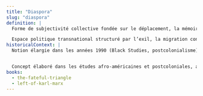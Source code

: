 ```yaml
---
title: "Diaspora"
slug: "diaspora"
definition: |
  Forme de subjectivité collective fondée sur le déplacement, la mémoire d’un ailleurs et des pratiques hybrides. (The Fateful Triangle, Stuart Hall)

  Espace politique transnational structuré par l’exil, la migration contrainte et les luttes anticoloniales. Claudia Jones incarne une politique diasporique par son parcours entre Trinidad, les États-Unis et le Royaume-Uni. (Left Of Karl Marx, Carole Boyce Davies)
historicalContext: |
  Notion élargie dans les années 1990 (Black Studies, postcolonialisme) pour penser les identités noires au-delà du nationalisme. (The Fateful Triangle, Stuart Hall)


  Concept élaboré dans les études afro-américaines et postcoloniales, ancré historiquement dans l’esclavage, le colonialisme et leurs persistances. Il se déploie dans le panafricanisme, l’internationalisme noir et les politiques de la mémoire. (Left Of Karl Marx, Carole Boyce Davies)
books:
  - the-fateful-triangle
  - left-of-karl-marx
---
```

